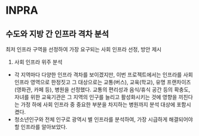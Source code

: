 # INPRA

## 수도와 지방 간 인프라 격차 분석
<p2> 최저 인프라 구역을 선정하여 가장 요구되는 사회 인프라 선정, 방안 제시 </p2>

1. 사회 인프라 위주 분석
* 각 지역마다 다양한 인프라 격차를 보이겠지만, 이번 프로젝트에서는 인프라를 사회 인프라 영역으로 한정짓고 그 대상으로는 교통(버스), 교육(학교), 유명 프랜차이즈(영화관, 카페 등), 병원을 선정했다. 교통의 편리성과 음식/휴식 공간 등의 확충도, 자녀를 위한 교육기관은 그 지역의 인구를 늘리고 활성화시키는 것에 영향을 끼친다는 가정 하에 사회 인프라 중 중요한 부분을 차지하는 병원까지 분석 대상에 포함시켰다.
* 청소년인구와 전체 인구로 광역시 별 인프라를 분석하여, 가장 시급하게 해결되어야할 인프라를 알아보았다.
